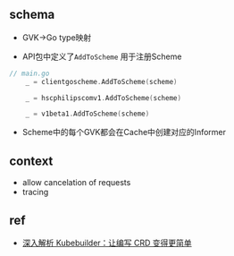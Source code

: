 
## schema
+ GVK->Go type映射

+ API包中定义了`AddToScheme` 用于注册Scheme
```go
// main.go
	_ = clientgoscheme.AddToScheme(scheme)

	_ = hscphilipscomv1.AddToScheme(scheme)

	_ = v1beta1.AddToScheme(scheme)
```
+ Scheme中的每个GVK都会在Cache中创建对应的Informer



## context 
+ allow cancelation of requests
+ tracing

## ref
+ [深入解析 Kubebuilder：让编写 CRD 变得更简单](https://juejin.im/post/6844903952241131534)
